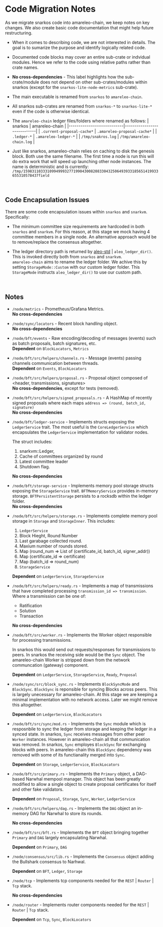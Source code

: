 # Code Migration Notes

As we migrate snarkos code into amareleo-chain, we keep notes on key changes. We also create basic code documentation that might help future restructuring. 

* When it comes to describing code, we are not interested in details. The goal is to sumarize the purpose and identify logically related code.

* Documented code blocks may cover an entire sub-crate or indvidual modules. Hence we refer to the code using relative paths rather than crate names.

* __No cross-dependencies__ - This label highlights how the sub-crate/module does not depend on other sub-crates/modules within snarkos (except for the `snarkos-lite-node-metrics` sub-crate).

* The main executable is renamed from `snarkos` to `amareleo-chain`.

* All snarkos sub-crates are renamed from `snarkos-*` to `snarkos-lite-*` even if the code is otherwise identical. 

* The `amareleo-chain` ledger files/folders where renamed as follows:
    | snarkos                    | amareleo-chain              |
    |----------------------------|-----------------------------|
    | `.current-proposal-cache*` | `.amareleo-proposal-cache*` |
    | `.ledger-*`                | `.amareleo-ledger-*`        |
    | `/tmp/snakros.log`         | `/tmp/amareleo-chain.log`   |

* Just like snarkos, amareleo-chain relies on caching to disk the genesis block. Both use the same filename. The first time a node is run this will do extra work that will speed up launching other node instances. The name is deterministic and is currently: <BR />
`/tmp/15983110333109949993277199043008208330432506493933185651419933655310578437field`


<BR />

## Code Encapsulation Issues

There are some code encapsulation issues within `snarkos` and `snarkvm`. Specifically:

* The minimum committee size requirements are hardcoded in both `snarkos` and `snarkvm`. 
For this reason, at this stage we mock having 4 committee members in a single node. 
An alternative approach would be to remove/replace the consensus altogether.

* The ledger directory path is returned by [aleo-std](https://github.com/ProvableHQ/aleo-std) | `aleo_ledger_dir()`.
This is invoked directly both from `snarkos` and `snarkvm`. <BR />
`amareleo-chain` aims to rename the ledger folder. We achive this by setting `StorageMode::Custom` with our custom 
ledger folder. This `StorageMode` instructs `aleo_ledger_dir()` to use our custom path.


<BR />

## Notes

* `/node/metrics` - Prometheus/Grafana Metrics. <BR />
    __No cross-dependencies__

* `/node/sync/locators` - Recent block handling object. <BR />
    __No cross-dependencies__

* `/node/bft/events` - Raw encoding/decoding of messages (events) such as 
    batch proposals, batch signatures, etc.  <BR />
    __Dependent__ on `BlockLocators`, `Metrics`

*  `/node/bft/src/helpers/channels.rs` - Message (events) passing channels communication 
    between threads.  <BR />
    __Dependent__ on `Events`, `BlockLocators`

*  `/node/bft/src/helpers/proposal.rs` - Proposal object composed of 
    &lt;header, transmissions, signatures&gt; <BR />
    __No cross-dependencies__, except for tests (removed).

*  `/node/bft/src/helpers/signed_proposals.rs` -  A HashMap of recently signed proposals 
    where each maps `address => (round, batch_id, signature)`  <BR />
    __No cross-dependencies__

*  `/node/bft/ledger-service` - Implements structs exposing the `LedgerService`
    trait. The most useful is the `CoreLedgerService` which encapsulates the
    `LedgerService` implementation for validator nodes. 

    The struct includes:
    1. snarkvm::Ledger, 
    2. Cache of committees organized by round
    3. Latest committee leader
    4. Shutdown flag.
    
    __No cross-dependencies__

* `/node/bft/storage-service` - Implements memory pool storage structs exposing the 
    `StorageService` trait. `BFTMemoryService` provides in-memory storage. 
    `BFTPersistentStorage` persists to a rocksdb within the ledger folder. <BR />
    __No cross-dependencies__


* `/node/bft/src/helpers/storage.rs` - Implements complete memory pool storage in 
    `Storage` and `StorageInner`. This includes:
    1. `LedgerService`
    2. Block Hieght, Round Number
    3. Last garabage collected round.
    4. Maxium number of rounds stored.
    5. Map (round_num => List of (certificate_id, batch_id, signer_addr))
    6. Map (certificate_id => certificate)
    7. Map (batch_id => round_num)
    8. `StorageService`

    __Dependent__ on `LedgerService`, `StorageService`


* `/node/bft/src/helpers/ready.rs` - Implements a map of transmissions that have completed processing `transmission_id => transmission`. Where a transmission can be one of: <BR />
    * Ratification 
    * Solution
    * Transaction

    __No cross-dependencies__


* `/node/bft/src/worker.rs` - Implements the Worker object responsible for processing transmissions. 

    In snarkos this would send out requests/responses for transmissions to peers. In snarkos the receiving side would be the `Sync` object. The amareleo-chain Worker is stripped down from the network communcation (gateway) component.

    __Dependent__ on `LedgerService`, `StorageService`, `Ready`, `Proposal`


* `/node/sync/src/block_sync.rs` - Implements `BlockSyncMode` and `BlockSync`. `BlockSync` is reponsible for syncing Blocks across peers. This is largely unecessary for amareleo-chain. At this stage we are keeping a minimal implementation with no network access. Later we might remove this altogether.

    __Dependent__ on `LedgerService`, `BlockLocators`


* `/node/bft/src/sync/mod.rs` - Implements the `Sync` module which is resposnbile to sync the ledger from storage and keeping the ledger in a synced state. In snarkos, `Sync` receives messages from other peer `Worker` instances. However in amareleo-chain all that communication was removed. In snarkos, `Sync` employes `BlockSync` for exchanging blocks with peers. In amareleo-chain this `BlockSync` dependency was removed with some of its functianality merged into `Sync`.

    __Dependent__ on `Storage`, `LedgerService`, `BlockLocators`


* `/node/bft/src/primary.rs` - Implements the `Primary` object, a DAG-based Narwhal mempool manager. This object has been greatly modified to allow a single object to create proposal certificates for itself and other fake validators.

    __Dependent__ on `Proposal`, `Storage`, `Sync`,  `Worker`, `LedgerService`


* `/node/bft/src/helpers/dag.rs` - Implements the `DAG` object an in-memory DAG for Narwhal to store its rounds.

    __No cross-dependencies__


* `/node/bft/src/bft.rs` - Implements the `BFT` object bringing together `Primary` and `DAG` largely encapsulating Narwhal.

    __Dependent__ on `Primary`, `DAG`


* `/node/consensus/src/lib.rs` -  Implements the `Consensus` object adding the Bullshark consensus to Narhwal.

    __Dependent__ on `BFT`, `Ledger`, `Storage`


* `/node/tcp` - Implements tcp components needed for the `REST` | `Router` | `Tcp` stack.

    __No cross-dependencies__


* `/node/router` - Implements router components needed for the `REST` | `Router` | `Tcp` stack.

    __Dependent__ on `Tcp`, `Sync`, `BlockLocators`
